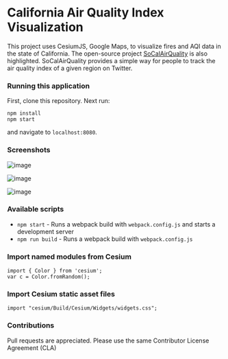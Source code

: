 # California Air Quality Index Visualization

This project uses CesiumJS, Google Maps, to visualize fires and AQI data in the state of California. The open-source project [SoCalAirQuality](https://github.com/ian-r-rose/SoCalAirQuality) is also highlighted. SoCalAirQuality provides a simple way for people to track the air quality index of a given region on Twitter.

### Running this application

First, clone this repository. Next run:
```
npm install
npm start
```

and navigate to `localhost:8080`.

### Screenshots

![image](https://user-images.githubusercontent.com/39531367/133108520-1a90e288-e285-48e8-8d73-ed7e09ada6b5.png)

![image](https://user-images.githubusercontent.com/39531367/132901053-711ae4e8-3814-4018-80dd-b9b0535174b6.png)

![image](https://user-images.githubusercontent.com/39531367/133159194-103c6a04-6c52-419f-b649-1f5725bc3272.png)

### Available scripts

* `npm start` - Runs a webpack build with `webpack.config.js` and starts a development server
* `npm run build` - Runs a webpack build with `webpack.config.js` 

### Import named modules from Cesium

```
import { Color } from 'cesium';
var c = Color.fromRandom();
```

### Import Cesium static asset files

```
import "cesium/Build/Cesium/Widgets/widgets.css";
```

### Contributions

Pull requests are appreciated. Please use the same Contributor License Agreement (CLA)
